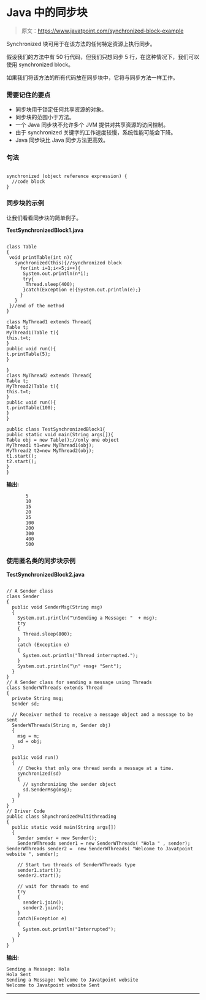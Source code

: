 # Java 中的同步块

> 原文：<https://www.javatpoint.com/synchronized-block-example>

Synchronized 块可用于在该方法的任何特定资源上执行同步。

假设我们的方法中有 50 行代码，但我们只想同步 5 行，在这种情况下，我们可以使用 synchronized block。

如果我们将该方法的所有代码放在同步块中，它将与同步方法一样工作。

### 需要记住的要点

*   同步块用于锁定任何共享资源的对象。
*   同步块的范围小于方法。
*   一个 Java 同步块不允许多个 JVM 提供对共享资源的访问控制。
*   由于 synchronized 关键字的工作速度较慢，系统性能可能会下降。
*   Java 同步块比 Java 同步方法更高效。

### 句法

```

synchronized (object reference expression) {   
  //code block   
}  

```

### 同步块的示例

让我们看看同步块的简单例子。

**TestSynchronizedBlock1.java**

```

class Table
{    
 void printTable(int n){  
   synchronized(this){//synchronized block  
     for(int i=1;i<=5;i++){  
      System.out.println(n*i);  
      try{  
       Thread.sleep(400);  
      }catch(Exception e){System.out.println(e);}  
     }  
   }  
 }//end of the method  
}  

class MyThread1 extends Thread{  
Table t;  
MyThread1(Table t){  
this.t=t;  
}  
public void run(){  
t.printTable(5);  
}  

}  
class MyThread2 extends Thread{  
Table t;  
MyThread2(Table t){  
this.t=t;  
}  
public void run(){  
t.printTable(100);  
}  
}  

public class TestSynchronizedBlock1{  
public static void main(String args[]){  
Table obj = new Table();//only one object  
MyThread1 t1=new MyThread1(obj);  
MyThread2 t2=new MyThread2(obj);  
t1.start();  
t2.start();  
}  
}  

```

**输出:**

```
       5
       10
       15
       20
       25
       100
       200
       300
       400
       500

```

### 使用匿名类的同步块示例

**TestSynchronizedBlock2.java**

```

// A Sender class
class Sender 
{ 
  public void SenderMsg(String msg)
  { 
    System.out.println("\nSending a Message: "  + msg);
    try
    { 
      Thread.sleep(800); 
    } 
    catch (Exception e) 
    { 
      System.out.println("Thread interrupted."); 
    } 
    System.out.println("\n" +msg+ "Sent");
  }
} 
// A Sender class for sending a message using Threads 
class SenderWThreads extends Thread 
{ 
  private String msg; 
  Sender sd; 

  // Receiver method to receive a message object and a message to be sent 
  SenderWThreads(String m, Sender obj)
  { 
    msg = m;
    sd = obj; 
  } 

  public void run() 
  { 
    // Checks that only one thread sends a message at a time. 
    synchronized(sd) 
    { 
      // synchronizing the sender object 
      sd.SenderMsg(msg);
    } 
  } 
} 
// Driver Code 
public class ShynchronizedMultithreading
{ 
  public static void main(String args[]) 
  { 
    Sender sender = new Sender(); 
    SenderWThreads sender1 = new SenderWThreads( "Hola " , sender);
SenderWThreads sender2 =  new SenderWThreads( "Welcome to Javatpoint website ", sender);

    // Start two threads of SenderWThreads type 
    sender1.start(); 
    sender2.start(); 

    // wait for threads to end 
    try
    { 
      sender1.join(); 
      sender2.join(); 
    } 
    catch(Exception e) 
    { 
      System.out.println("Interrupted"); 
    } 
  } 
}

```

**输出:**

```
Sending a Message: Hola 
Hola Sent
Sending a Message: Welcome to Javatpoint website 
Welcome to Javatpoint website Sent

```

* * *